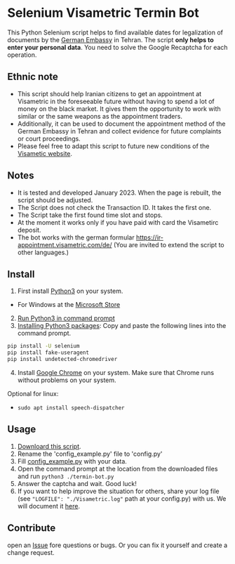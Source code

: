 # Selenium Visametric Termin Bot

This Python Selenium script helps to find available dates for legalization of documents by the [German Embassy](https://teheran.diplo.de/) in Tehran. 
The script **only helps to enter your personal data**. You need to solve the Google Recaptcha for each operation.

## Ethnic note
- This script should help Iranian citizens to get an appointment at Visametric in the foreseeable future without having to spend a lot of money on the black market. It gives them the opportunity to work with similar or the same weapons as the appointment traders. 
- Additionally, it can be used to document the appointment method of the German Embassy in Tehran and collect evidence for future complaints or court proceedings. 
- Please feel free to adapt this script to future new conditions of the [Visametic website](https://ir-appointment.visametric.com/de/).

## Notes
- It is tested and developed January 2023. When the page is rebuilt, the script should be adjusted.
- The Script does not check the Transaction ID. It takes the first one.
- The Script take the first found time slot and stops.
- At the moment it works only if you have paid with card the Visametirc deposit.
- The bot works with the german formular https://ir-appointment.visametric.com/de/ (You are invited to extend the script to other languages.)

## Install
1. First install [Python3](https://www.python.org/downloads/) on your system. 
- For Windows at the [Microsoft Store](https://www.microsoft.com/store/productId/9NJ46SX7X90P)
2. [Run Python3 in command prompt](https://www.youtube.com/watch?v=pFYcAOsNyvs)
3. [Installing Python3 packages](https://packaging.python.org/en/latest/tutorials/installing-packages/): 
Copy and paste the following lines into the command prompt.

```sh
pip install -U selenium
pip install fake-useragent
pip install undetected-chromedriver
```
4. Install [Google Chrome](https://www.google.com/intl/de_de/chrome/) on your system. Make sure that Chrome runs without problems on your system.

Optional for linux:
- ```sudo apt install speech-dispatcher```


## Usage
1. [Downloard this script](https://github.com/Rolfff/Visametric-Termin-Bot/archive/refs/heads/master.zip).
2. Rename the 'config_example.py' file to 'config.py'
3. Fill [config_example.py](./config_example.py) with your data.
4. Open the command prompt at the location from the downloaded files and run ```python3 ./termin-bot.py```
5. Answer the captcha and wait. Good luck!
6. If you want to help improve the situation for others, share your log file (see ```"LOGFILE": "./Visametric.log"``` path at your config.py) with us. We will document it [here](./log_history/).



## Contribute
open an [Issue](https://github.com/Rolfff/Visametric-Termin-Bot/issues) fore questions or bugs. Or you can fix it yourself and create a change request. 
